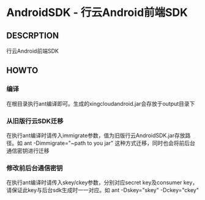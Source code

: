 AndroidSDK - 行云Android前端SDK
=============================

DESCRPTION
-------
行云Android前端SDK

HOWTO
-------
### 编译
在根目录执行ant编译即可。生成的xingcloudandroid.jar会存放于output目录下

### 从旧版行云SDK迁移
在执行ant编译时请传入immigrate参数，值为旧版行云AndroidSDK.jar存放路径。如
	ant -Dimmigrate="~path to you jar"
这种方式迁移，同时也会将前后台通信密钥进行迁移

### 修改前后台通信密钥
在执行ant编译时请传入skey/ckey参数，分别对应secret key及consumer key，请保证此key与后台sdk生成时一一对应。如
	ant -Dskey="skey" -Dckey="ckey"

